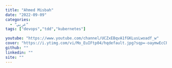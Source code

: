 ```yaml
---
title: "Ahmed Misbah"
date: "2022-09-09"
categories:
  - "عربي"
tags: ["devops","tdd","kubernetes"]

youtube: "https://www.youtube.com/channel/UCZxEBqvA1fGKLusLwoadf_w"
cover: "https://i.ytimg.com/vi/Mo_EuIFtp04/hqdefault.jpg?sqp=-oaymwEcCPYBEIoBSFXyq4qpAw4IARUAAIhCGAFwAcABBg=={cover}rs=AOn4CLBPBvHPJMs_xSG1uvOtPjK1Gj6c3A"
github: ""
linkedin: ""
site: ""
---
```





